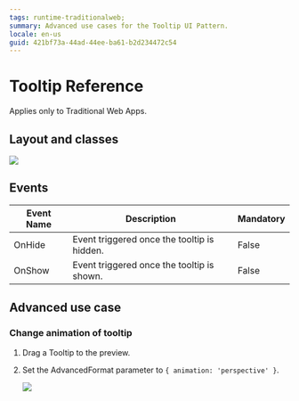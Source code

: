 ```yaml
---
tags: runtime-traditionalweb; 
summary: Advanced use cases for the Tooltip UI Pattern.
locale: en-us
guid: 421bf73a-44ad-44ee-ba61-b2d234472c54
---
```


# Tooltip Reference

<div class="info" markdown="1">

Applies only to Traditional Web Apps.

</div>

## Layout and classes

![](<images/tooltip-3-diag.png>)

## Events

| **Event Name** |  **Description** |  **Mandatory**  |
| ---|---|--- |  
| OnHide | Event triggered once the tooltip is hidden.  |  False  |
| OnShow | Event triggered once the tooltip is shown.  |  False  |

## Advanced use case

### Change animation of tooltip

1. Drag a Tooltip to the preview.
1. Set the AdvancedFormat parameter to `{ animation: 'perspective' }`.

    ![](<images/tooltip-1.gif>)
